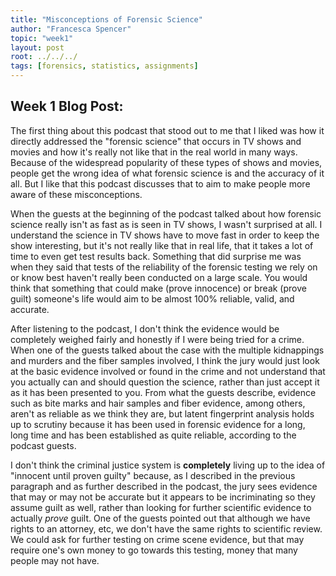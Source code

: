 ```yaml
---
title: "Misconceptions of Forensic Science"
author: "Francesca Spencer"
topic: "week1"
layout: post
root: ../../../
tags: [forensics, statistics, assignments]
---
```

 
## Week 1 Blog Post:

The first thing about this podcast that stood out to me that I liked was how it directly addressed the "forensic science" that occurs in TV shows and movies and how it's really not like that in the real world in many ways. Because of the widespread popularity of these types of shows and movies, people get the wrong idea of what forensic science is and the accuracy of it all. But I like that this podcast discusses that to aim to make people more aware of these misconceptions.

When the guests at the beginning of the podcast talked about how forensic science really isn't as fast as is seen in TV shows, I wasn't surprised at all. I understand the science in TV shows have to move fast in order to keep the show interesting, but it's not really like that in real life, that it takes a lot of time to even get test results back. Something that did surprise me was when they said that tests of the reliability of the forensic testing we rely on or know best haven't really been conducted on a large scale. You would think that something that could make (prove innocence) or break (prove guilt) someone's life would aim to be almost 100% reliable, valid, and accurate.

After listening to the podcast, I don't think the evidence would be completely weighed fairly and honestly if I were being tried for a crime. When one of the guests talked about the case with the multiple kidnappings and murders and the fiber samples involved, I think the jury would just look at the basic evidence involved or found in the crime and not understand that you actually can and should question the science, rather than just accept it as it has been presented to you. From what the guests describe, evidence such as bite marks and hair samples and fiber evidence, among others, aren't as reliable as we think they are, but latent fingerprint analysis holds up to scrutiny because it has been used in forensic evidence for a long, long time and has been established as quite reliable, according to the podcast guests.

I don't think the criminal justice system is **completely** living up to the idea of "innocent until proven guilty" because, as I described in the previous paragraph and as further described in the podcast, the jury sees evidence that may or may not be accurate but it appears to be incriminating so they assume guilt as well, rather than looking for further scientific evidence to actually *prove* guilt. One of the guests pointed out that although we have rights to an attorney, etc, we don't have the same rights to scientific review. We could ask for further testing on crime scene evidence, but that may require one's own money to go towards this testing, money that many people may not have.
